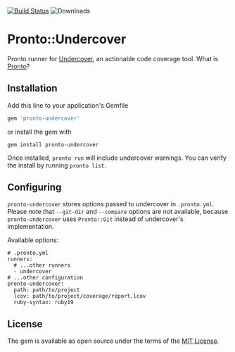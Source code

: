 [![Build Status](https://github.com/grodowski/pronto-undercover/actions/workflows/ruby.yml/badge.svg)](https://github.com/grodowski/pronto-undercover/actions)
![Downloads](https://img.shields.io/gem/dt/pronto-undercover)

# Pronto::Undercover

Pronto runner for [Undercover](https://github.com/grodowski/undercover), an actionable code coverage tool. What is [Pronto](https://github.com/prontolabs/pronto)?

## Installation

Add this line to your application's Gemfile

```ruby
gem 'pronto-undercover'
```

or install the gem with

```shell
gem install pronto-undercover
```

Once installed, `pronto run` will include undercover warnings. You can verify the install by running `pronto list`.

## Configuring

`pronto-undercover` stores options passed to undercover in `.pronto.yml`. Please note that `--git-dir` and `--compare` options are not available, because `pronto-undercover` uses `Pronto::Git` instead of undercover's implementation.

Available options:

```
# .pronto.yml
runners:
  # ...other runners
  - undercover
# ...other configuration
pronto-undercover:
  path: path/to/project
  lcov: path/to/project/coverage/report.lcov
  ruby-syntax: ruby19
```

## License

The gem is available as open source under the terms of the [MIT License](https://opensource.org/licenses/MIT).
